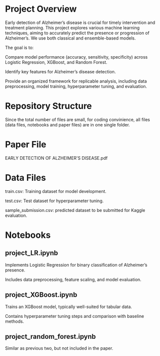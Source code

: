 # Project Overview

Early detection of Alzheimer’s disease is crucial for timely intervention and treatment planning. This project explores various machine learning techniques, aiming to accurately predict the presence or progression of Alzheimer’s. We use both classical and ensemble-based models.

The goal is to:

Compare model performance (accuracy, sensitivity, specificity) across Logistic Regression, XGBoost, and Random Forest.

Identify key features for Alzheimer’s disease detection.

Provide an organized framework for replicable analysis, including data preprocessing, model training, hyperparameter tuning, and evaluation.

# Repository Structure

Since the total number of files are small, for coding convinience, all files (data files, notebooks and paper files) are in one single folder.

# Paper File

EARLY DETECTION OF ALZHEIMER'S DISEASE.pdf

# Data Files

train.csv: Training dataset for model development.

test.csv: Test dataset for hyperparameter tuning.

sample_submission.csv: predicted dataset to be submitted for Kaggle evaluation.

# Notebooks

## project_LR.ipynb

Implements Logistic Regression for binary classification of Alzheimer’s presence.

Includes data preprocessing, feature scaling, and model evaluation.

## project_XGBoost.ipynb

Trains an XGBoost model, typically well-suited for tabular data.

Contains hyperparameter tuning steps and comparison with baseline methods.

## project_random_forest.ipynb

Similar as previous two, but not included in the paper.

